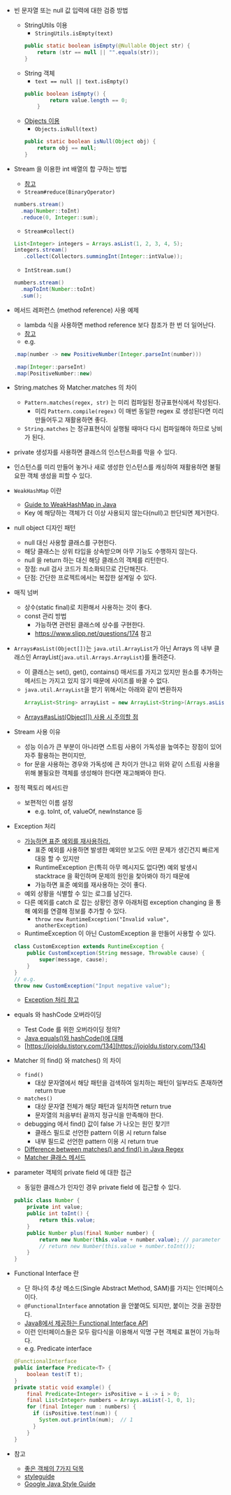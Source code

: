 - 빈 문자열 또는 null 값 입력에 대한 검증 방법 
    - StringUtils 이용
        - `StringUtils.isEmpty(text)`
        ```java
        public static boolean isEmpty(@Nullable Object str) {
            return (str == null || "".equals(str));
        }
        ```
    - String 객체
        - `text == null || text.isEmpty()`
        ```java
        public boolean isEmpty() {
                return value.length == 0;
            }
        ```
    - [Objects 이용](https://multifrontgarden.tistory.com/205)
        - `Objects.isNull(text)`
        ```java
        public static boolean isNull(Object obj) {
            return obj == null;
        }
        ```
    
- Stream 을 이용한 int 배열의 합 구하는 방법  
    - [참고](https://www.baeldung.com/java-stream-sum)
    - `Stream#reduce(BinaryOperator)`
    ```java
    numbers.stream()
      .map(Number::toInt)
      .reduce(0, Integer::sum);
    ```
    - `Stream#collect()`
    ```java
    List<Integer> integers = Arrays.asList(1, 2, 3, 4, 5);
    integers.stream()
       .collect(Collectors.summingInt(Integer::intValue));
    ```
    - `IntStream.sum()`
    ```java
    numbers.stream()
      .mapToInt(Number::toInt)
      .sum();
    ```
    
- 메서드 레퍼런스 (method reference) 사용 예제
    - lambda 식을 사용하면 method reference 보다 참조가 한 번 더 일어난다.
    - [참고](https://softwareengineering.stackexchange.com/questions/277473/is-there-a-performance-benefit-to-using-the-method-reference-syntax-instead-of-l)
    - e.g.
    ```java
    .map(number -> new PositiveNumber(Integer.parseInt(number)))
    ```
    ```java
    .map(Integer::parseInt)
    .map(PositiveNumber::new)
    ```

- String.matches 와 Matcher.matches 의 차이
    - `Pattern.matches(regex, str)` 는 미리 컴파일된 정규표현식에서 작성된다.
        - 미리 `Pattern.compile(regex)` 이 매번 동일한 regex 로 생성된다면 미리 만들어두고 재활용하면 좋다.
    - `String.matches` 는 정규표현식이 실행될 때마다 다시 컴파일해야 하므로 낭비가 된다.

- private 생성자를 사용하면 클래스의 인스턴스화를 막을 수 있다.

- 인스턴스를 미리 만들어 놓거나 새로 생성한 인스턴스를 캐싱하여 재활용하면 불필요한 객체 생성을 피할 수 있다.

- `WeakHashMap` 이란 
    - [Guide to WeakHashMap in Java](https://www.baeldung.com/java-weakhashmap)
    - Key 에 해당하는 객체가 더 이상 사용되지 않는다(null)고 판단되면 제거한다. 

- null object 디자인 패턴
    - null 대신 사용할 클래스를 구현한다.
    - 해당 클래스는 상위 타입을 상속받으며 아무 기능도 수행하지 않는다.
    - null 을 return 하는 대신 해당 클래스의 객체를 리턴한다.
    - 장점: null 검사 코드가 최소화되므로 간단해진다.
    - 단점: 간단한 프로젝트에서는 복잡한 설계일 수 있다.

- 매직 넘버
    - 상수(static final)로 치환해서 사용하는 것이 좋다.
    - const 관리 방법
        - 가능하면 관련된 클래스에 상수를 구현한다.
        - https://www.slipp.net/questions/174 참고 
    
- `Arrays#asList(Object[])`는 `java.util.ArrayList`가 아닌 Arrays 의 내부 클래스인 ArrayList(`java.util.Arrays.ArrayList`)를 돌려준다.
    - 이 클래스는 set(), get(), contains() 매서드를 가지고 있지만 원소를 추가하는 메서드는 가지고 있지 않기 때문에 사이즈를 바꿀 수 없다. 
    - `java.util.ArrayList`을 받기 위해서는 아래와 같이 변환하자
        ```java
        ArrayList<String> arrayList = new ArrayList<String>(Arrays.asList(arr));
        ```
    - [Arrays#asList(Object[]) 사용 시 주의할 점](https://bestalign.github.io/2015/08/31/top-10-mistakes-java-developers-make-1/)
    
- Stream 사용 이유
    - 성능 이슈가 큰 부분이 아니라면 스트림 사용이 가독성을 높여주는 장점이 있어 자주 활용하는 편이지만, 
    - for 문을 사용하는 경우와 가독성에 큰 차이가 안나고 위와 같이 스트림 사용을 위해 불필요한 객체를 생성해야 한다면 재고해봐야 한다.
    
- 정적 팩토리 메서드란
    - 보편적인 이름 설정 
        - e.g. toInt, of, valueOf, newInstance 등 
        
- Exception 처리 
    - [가능하면 표준 예외를 재사용하라.](https://jaehun2841.github.io/2019/03/10/effective-java-item72/#%EC%84%9C%EB%A1%A0)
        - 표준 예외를 사용하면 발생한 예외만 보고도 어떤 문제가 생긴건지 빠르게 대응 할 수 있지만 
        - RuntimeException 은(특히 아무 메시지도 없다면) 예외 발생시 stacktrace 을 확인하며 문제의 원인을 찾아봐야 하기 때문에 
        - 가능하면 표준 예외를 재사용하는 것이 좋다.
    - 예외 상황을 식별할 수 있는 로그를 남긴다.
    - 다른 예외를 catch 로 잡는 상황인 경우 아래처럼 exception changing 을 통해 예외를 연결해 정보를 추가할 수 있다.
        - `throw new RuntimeException("Invalid value", anotherException)`
    - RuntimeException 이 아닌 CustomException 을 만들어 사용할 수 있다.
    ```java
    class CustomException extends RuntimeException {
        public CustomException(String message, Throwable cause) {
            super(message, cause);
        }
    }
    // e.g.
    throw new CustomException("Input negative value");
    ```
    - [Exception 처리 참고](https://www.slipp.net/questions/350) 

- equals 와 hashCode 오버라이딩
    - Test Code 를 위한 오버라이딩 정의?
    - [Java equals()와 hashCode()에 대해](https://nesoy.github.io/articles/2018-06/Java-equals-hashcode)
    - [https://jojoldu.tistory.com/134](https://jojoldu.tistory.com/134)

- Matcher 의 find() 와 matches() 의 차이
    - `find()`
        - 대상 문자열에서 해당 패턴을 검색하여 일치하는 패턴이 일부라도 존재하면 return true
    - `matches()`
        - 대상 문자열 전체가 해당 패턴과 일치하면 return true
        - 문자열의 처음부터 끝까지 정규식을 만족해야 한다.
    - debugging 에서 find() 값이 false 가 나오는 원인 찾기!!
        - 클래스 필드로 선언한 pattern 이용 시 return false
        - 내부 필드로 선언한 pattern 이용 시 return true
    - [Difference between matches() and find() in Java Regex](https://www.tutorialspoint.com/Difference-between-matches-and-find-in-Java-Regex)
    - [Matcher 클래스 메서드](https://enterkey.tistory.com/353)
    
- parameter 객체의 private field 에 대한 접근 
    - 동일한 클래스가 인자인 경우 private field 에 접근할 수 있다.
    ```java
    public class Number {
        private int value;
        public int toInt() {
            return this.value;
        }
        public Number plus(final Number number) {
            return new Number(this.value + number.value); // parameter 객체의 private field 값 사용
            // return new Number(this.value + number.toInt()); 
        }
    }
    ```

- Functional Interface 란
    - 단 하나의 추상 메소드(Single Abstract Method, SAM)를 가지는 인터페이스이다.
    - `@FunctionalInterface` annotation 을 안붙여도 되지만, 붙이는 것을 권장한다.
    - [Java8에서 제공하는 Functional Interface API](https://multifrontgarden.tistory.com/125)
    - 이런 인터페이스들은 모두 람다식을 이용해서 익명 구현 객체로 표현이 가능하다.
    - e.g. Predicate interface 
    ```java
    @FunctionalInterface
    public interface Predicate<T> {
        boolean test(T t);
    }
    private static void example() {
        final Predicate<Integer> isPositive = i -> i > 0;
        final List<Integer> numbers = Arrays.asList(-1, 0, 1);
        for (final Integer num : numbers) {
          if (isPositive.test(num)) {
            System.out.println(num);  // 1
          }
        }
    }
    ```

- 참고
    - [좋은 객체의 7가지 덕목](https://codingnuri.com/seven-virtues-of-good-object/)
    - [styleguide](http://cr.openjdk.java.net/~alundblad/styleguide/index-v6.html#toc-modifiers)
    - [Google Java Style Guide](https://google.github.io/styleguide/javaguide.html#s5.2.4-constant-names)
